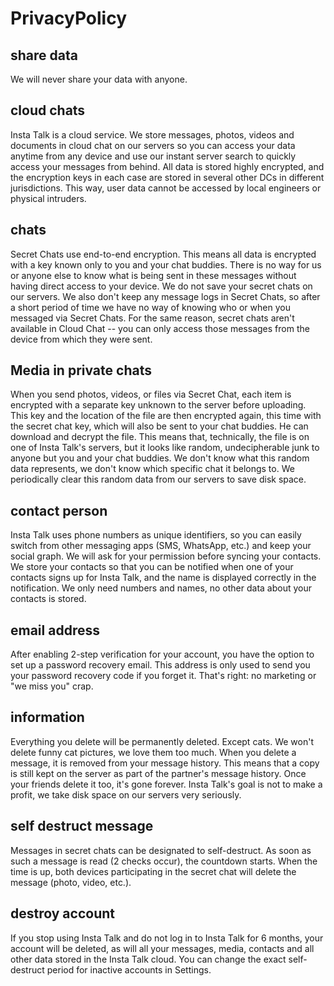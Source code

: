 # PrivacyPolicy

## share data

We will never share your data with anyone.

## cloud chats

Insta Talk is a cloud service. We store messages, photos, videos and documents in cloud chat on our servers so you can access your data anytime from any device and use our instant server search to quickly access your messages from behind. All data is stored highly encrypted, and the encryption keys in each case are stored in several other DCs in different jurisdictions. This way, user data cannot be accessed by local engineers or physical intruders.

## chats

Secret Chats use end-to-end encryption. This means all data is encrypted with a key known only to you and your chat buddies. There is no way for us or anyone else to know what is being sent in these messages without having direct access to your device. We do not save your secret chats on our servers. We also don't keep any message logs in Secret Chats, so after a short period of time we have no way of knowing who or when you messaged via Secret Chats. For the same reason, secret chats aren't available in Cloud Chat -- you can only access those messages from the device from which they were sent.

## Media in private chats

When you send photos, videos, or files via Secret Chat, each item is encrypted with a separate key unknown to the server before uploading. This key and the location of the file are then encrypted again, this time with the secret chat key, which will also be sent to your chat buddies. He can download and decrypt the file. This means that, technically, the file is on one of Insta Talk's servers, but it looks like random, undecipherable junk to anyone but you and your chat buddies. We don't know what this random data represents, we don't know which specific chat it belongs to. We periodically clear this random data from our servers to save disk space.

## contact person

Insta Talk uses phone numbers as unique identifiers, so you can easily switch from other messaging apps (SMS, WhatsApp, etc.) and keep your social graph. We will ask for your permission before syncing your contacts. We store your contacts so that you can be notified when one of your contacts signs up for Insta Talk, and the name is displayed correctly in the notification. We only need numbers and names, no other data about your contacts is stored.

## email address

After enabling 2-step verification for your account, you have the option to set up a password recovery email. This address is only used to send you your password recovery code if you forget it. That's right: no marketing or "we miss you" crap.

## information

Everything you delete will be permanently deleted. Except cats. We won't delete funny cat pictures, we love them too much. When you delete a message, it is removed from your message history. This means that a copy is still kept on the server as part of the partner's message history. Once your friends delete it too, it's gone forever. Insta Talk's goal is not to make a profit, we take disk space on our servers very seriously.

## self destruct message

Messages in secret chats can be designated to self-destruct. As soon as such a message is read (2 checks occur), the countdown starts. When the time is up, both devices participating in the secret chat will delete the message (photo, video, etc.).

## destroy account

If you stop using Insta Talk and do not log in to Insta Talk for 6 months, your account will be deleted, as will all your messages, media, contacts and all other data stored in the Insta Talk cloud. You can change the exact self-destruct period for inactive accounts in Settings.

